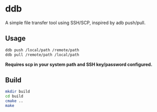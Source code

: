 # ddb

A simple file transfer tool using SSH/SCP, inspired by adb push/pull.

## Usage

```bash
ddb push /local/path /remote/path
ddb pull /remote/path /local/path
```

**Requires scp in your system path and SSH key/password configured.**

## Build

```bash
mkdir build
cd build
cmake ..
make
```
